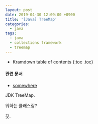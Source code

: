 ```yaml
---
layout: post
date: 2019-04-30 12:09:00 +0900
title: '[Java] TreeMap'
categories:
  - java
tags:
  - java
  - collections framework
  - treemap
---
```


* Kramdown table of contents
{:toc .toc}

#### 관련 문서

- [somewhere](somewhere)

JDK TreeMap.

뭐하는 클래스람?

끗.
